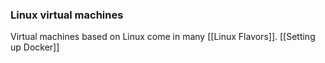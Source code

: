 ### Linux virtual machines
Virtual machines based on Linux come in many [[Linux Flavors]].
[[Setting up Docker]]